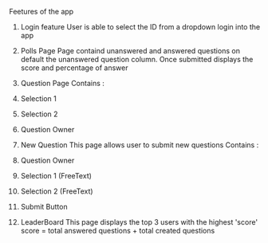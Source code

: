 Feetures of the app

1. Login feature
User is able to select the ID from a dropdown login into the app

2. Polls Page
Page containd unanswered and answered questions on default the unanswered question column.
Once submitted displays the score and percentage of answer

3. Question Page
Contains : 
1. Selection 1
2. Selection 2
3. Question Owner

4. New Question
This page allows user to submit new questions
Contains : 
1. Question Owner
2. Selection 1 (FreeText)
3. Selection 2 (FreeText)
4. Submit Button

5. LeaderBoard
This page displays the top 3 users with the highest 'score'
score = total answered questions + total created questions
